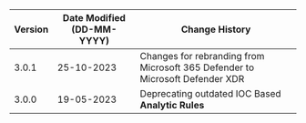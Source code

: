 | **Version** | **Date Modified (DD-MM-YYYY)** | **Change History**                                                           |
|-------------|--------------------------------|------------------------------------------------------------------------------|
| 3.0.1       | 25-10-2023                     | Changes for rebranding from Microsoft 365 Defender to Microsoft Defender XDR |
| 3.0.0       | 19-05-2023                     | Deprecating outdated IOC Based **Analytic Rules** 		                      |  

